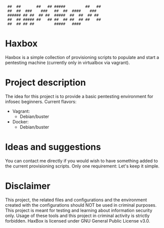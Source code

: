 ```
 ##  ##       ##   ## #####         ##   ##
 ##  ##  ###    ###   ##  ##  ####    ###
 ###### ## ##  ## ##  #####  ##  ##  ## ##
 ##  ## ##### ##   ## ##  ## ##  ## ##   ##
 ##  ## ## ##         #####   ####     
```

# Haxbox
Haxbox is a simple collection of provisioning scripts to populate and start a pentesting machine (currently only in virtualbox via vagrant).

# Project description
The idea for this project is to provide a basic pentesting environment for infosec beginners.
Current flavors:
- Vagrant:
    - Debian/buster
- Docker:
    - Debian/buster

# Ideas and suggestions
You can contact me directly if you would wish to have something added to the current provisioning scripts. Only one requirement: Let's keep it simple.

# Disclaimer
This project, the related files and configurations and the environment created with the configurations should NOT be used in criminal purposes. This project is meant for testing and learning about information security only. Usage of these tools and this project in criminal activity is strictly forbidden. HaxBox is licensed under GNU General Public License v3.0.

